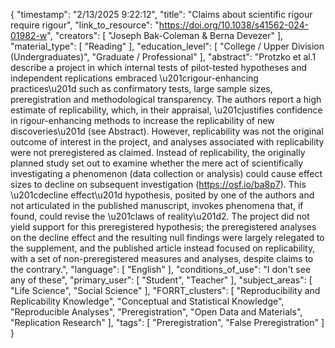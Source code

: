 {
    "timestamp": "2/13/2025 9:22:12",
    "title": "Claims about scientific rigour require rigour",
    "link_to_resource": "https://doi.org/10.1038/s41562-024-01982-w",
    "creators": [
        "Joseph Bak-Coleman & Berna Devezer"
    ],
    "material_type": [
        "Reading"
    ],
    "education_level": [
        "College / Upper Division (Undergraduates)",
        "Graduate / Professional"
    ],
    "abstract": "Protzko et al.1 describe a project in which internal tests of pilot-tested hypotheses and independent replications embraced \u201crigour-enhancing practices\u201d such as confirmatory tests, large sample sizes, preregistration and methodological transparency. The authors report a high estimate of replicability, which, in their appraisal, \u201cjustifies confidence in rigour-enhancing methods to increase the replicability of new discoveries\u201d (see Abstract). However, replicability was not the original outcome of interest in the project, and analyses associated with replicability were not preregistered as claimed. Instead of replicability, the originally planned study set out to examine whether the mere act of scientifically investigating a phenomenon (data collection or analysis) could cause effect sizes to decline on subsequent investigation (https://osf.io/ba8p7). This \u201cdecline effect\u201d hypothesis, posited by one of the authors and not articulated in the published manuscript, invokes phenomena that, if found, could revise the \u201claws of reality\u201d2. The project did not yield support for this preregistered hypothesis; the preregistered analyses on the decline effect and the resulting null findings were largely relegated to the supplement, and the published article instead focused on replicability, with a set of non-preregistered measures and analyses, despite claims to the contrary.",
    "language": [
        "English"
    ],
    "conditions_of_use": "I don't see any of these",
    "primary_user": [
        "Student",
        "Teacher"
    ],
    "subject_areas": [
        "Life Science",
        "Social Science"
    ],
    "FORRT_clusters": [
        "Reproducibility and Replicability Knowledge",
        "Conceptual and Statistical Knowledge",
        "Reproducible Analyses",
        "Preregistration",
        "Open Data and Materials",
        "Replication Research"
    ],
    "tags": [
        "Preregistration",
        "False Preregistration"
    ]
}